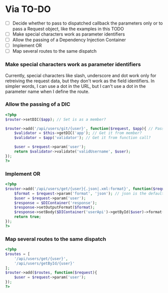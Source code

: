 

# Via TO-DO

- [ ] Decide whether to pass to dispatched callback the parameters only or to pass a Request object, like the
      examples in this TODO
- [ ] Make special characters work as parameter identifiers
- [ ] Allow the passing of a Dependency Injection Container
- [ ] Implement OR
- [ ] Map several routes to the same dispatch

### Make special characters work as parameter identifiers

Currently, special characters like slash, underscore and dot work only for
retreiving the request data, but they don't work as the field identifiers.
In simpler words, I can use a dot in the URL, but I can't use a dot in the
parameter name when I define the route.

### Allow the passing of a DIC

```php
<?php
$router->setDIC($app); // Set is as a member?

$router->add('/api/users/git/{user}', function($request, $app){ // Pass it?
    $validator = $this->getDIC('app'); // Get it from member?
    $validator = $app('validator'); // Get it from function call?

    $user = $request->param('user');
    return $validator->validate('validUsername', $user);
});
?>
```

### Implement OR

```php
<?php
$router->add('/api/users/get/{user}{.json|.xml:format}', function($request){
    $format = $request->param('format', 'json'); // json is the default
    $user = $request->param('user');
    $response = $DIContainer('response');
    $response->setOutputFormat($format);
    $response->setBody($DIContainer('userApi')->getById($user)->format($format));
    return true;
});
?>
```

### Map several routes to the same dispatch

```php
<?php
$routes = [
    '/api/users/get/{user}',
    '/api/users/getById/{user}'
];
$router->add($routes, function($request){
    $user = $request->param('user');
});
?>
```